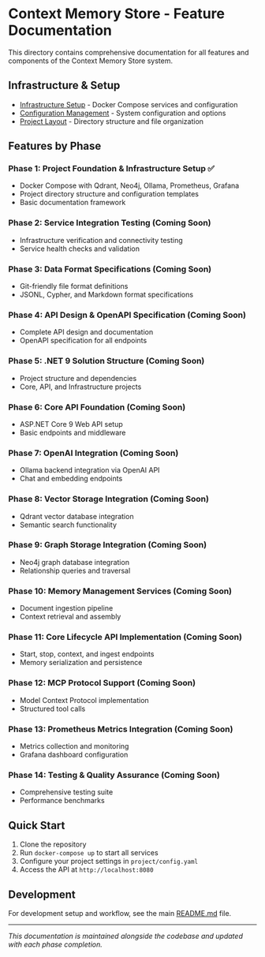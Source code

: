 # Context Memory Store - Feature Documentation

This directory contains comprehensive documentation for all features and components of the Context Memory Store system.

## Infrastructure & Setup

- [Infrastructure Setup](infrastructure.md) - Docker Compose services and configuration
- [Configuration Management](configuration.md) - System configuration and options
- [Project Layout](project-layout.md) - Directory structure and file organization

## Features by Phase

### Phase 1: Project Foundation & Infrastructure Setup ✅
- Docker Compose with Qdrant, Neo4j, Ollama, Prometheus, Grafana
- Project directory structure and configuration templates
- Basic documentation framework

### Phase 2: Service Integration Testing (Coming Soon)
- Infrastructure verification and connectivity testing
- Service health checks and validation

### Phase 3: Data Format Specifications (Coming Soon)
- Git-friendly file format definitions
- JSONL, Cypher, and Markdown format specifications

### Phase 4: API Design & OpenAPI Specification (Coming Soon)
- Complete API design and documentation
- OpenAPI specification for all endpoints

### Phase 5: .NET 9 Solution Structure (Coming Soon)
- Project structure and dependencies
- Core, API, and Infrastructure projects

### Phase 6: Core API Foundation (Coming Soon)
- ASP.NET Core 9 Web API setup
- Basic endpoints and middleware

### Phase 7: OpenAI Integration (Coming Soon)
- Ollama backend integration via OpenAI API
- Chat and embedding endpoints

### Phase 8: Vector Storage Integration (Coming Soon)
- Qdrant vector database integration
- Semantic search functionality

### Phase 9: Graph Storage Integration (Coming Soon)
- Neo4j graph database integration
- Relationship queries and traversal

### Phase 10: Memory Management Services (Coming Soon)
- Document ingestion pipeline
- Context retrieval and assembly

### Phase 11: Core Lifecycle API Implementation (Coming Soon)
- Start, stop, context, and ingest endpoints
- Memory serialization and persistence

### Phase 12: MCP Protocol Support (Coming Soon)
- Model Context Protocol implementation
- Structured tool calls

### Phase 13: Prometheus Metrics Integration (Coming Soon)
- Metrics collection and monitoring
- Grafana dashboard configuration

### Phase 14: Testing & Quality Assurance (Coming Soon)
- Comprehensive testing suite
- Performance benchmarks

## Quick Start

1. Clone the repository
2. Run `docker-compose up` to start all services
3. Configure your project settings in `project/config.yaml`
4. Access the API at `http://localhost:8080`

## Development

For development setup and workflow, see the main [README.md](../README.md) file.

---

*This documentation is maintained alongside the codebase and updated with each phase completion.*